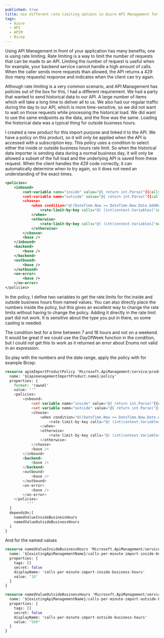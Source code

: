 ```yaml
---
published: true
title: Use different rate-limiting options in Azure API Management for business and non-business hours
tags:
  - Azure
  - API
  - APIM  
  - Bicep
---
```


Using API Management in front of your application has many benefits; one is using rate limiting. Rate limiting is a way to limit the number of requests that can be made to an API. Limiting the number of request is useful when for example, your backend service cannot handle a high amount of calls. When the caller sends more requests than allowed, the API returns a 429 (too many requests) response and indicates when the client can try again.

Although rate limiting is a very common scenario, and API Management has policies out of the box for this, I had a different requirement. We had a party that wanted to send historical data to our API. A large number of items which will take a long time to deliver all to us. We also had our regular traffic during the day to our API, which is more time-sensitive, so we did not want to wait on those requests while processing the historical load. We did want to use the same endpoints as the data, and the flow was the same. Loading the historical data was a typical thing for outside business hours.

I created a new product for this import purpose and linked it to the API. We have a policy on this product, so it will only be applied when the API is accessed with a subscription key. This policy uses a condition to select either the inside or outside business hours rate limit. So when the historical data importer is sending data during a normal business day, it will only be allowed a subset of the full load and the underlying API is saved from these request. When the client handles the 429 code correctly, it can automatically determine when to try again, so it does not need an understanding of the exact times.

```xml
<policies>
    <inbound>
        <set-variable name="inside" value="@{ return int.Parse("{{calls-per-minute-import-inside-business-hours}}"); }" />
        <set-variable name="outside" value="@{ return int.Parse("{{calls-per-minute-import-outside-business-hours}}"); }" />
        <choose>
            <when condition="@((DateTime.Now >= DateTime.Now.Date.AddHours(7) && DateTime.Now < DateTime.Now.Date.AddHours(18)) && !(DateTime.Now.ToString("dddd") == "Saturday" || DateTime.Now.ToString("dddd") == "Sunday") )">
                <rate-limit-by-key calls="@( (int)context.Variables["inside"])" renewal-period="60" counter-key="@(context.Subscription.Id)" />
            </when>
            <otherwise>
                <rate-limit-by-key calls="@( (int)context.Variables["outside"])" renewal-period="60" counter-key="@(context.Subscription.Id)" />
            </otherwise>
        </choose>
        <base />
    </inbound>
    <backend>
        <base />
    </backend>
    <outbound>
        <base />
    </outbound>
    <on-error>
        <base />
    </on-error>
</policies>
```

In the policy, I define two variables to get the rate limits for the inside and outside business hours from named values. You can also directly place the numbers inside the policy, but this gives an excellent way to change the rate limits without having to change the policy. Adding it directly in the rate limit part did not work. It is sensitive about the type you put in there, so some casting is needed.

The condition test for a time between 7 and 18 hours and not on a weekend. It would be great if we could use the DayOfWeek function in the condition, but I could not get this to work as it returned an error about Enums not valid in an expression.

So play with the numbers and the date range, apply the policy with for example Bicep:

```terraform
resource apimImportProductPolicy 'Microsoft.ApiManagement/service/products/policies@2020-06-01-preview' = {
  name: '${apimanagementImportProduct.name}/policy'
  properties: {
    format: 'rawxml'
    value: '''
    <policies>
        <inbound>
            <set-variable name="inside" value="@{ return int.Parse("{{calls-per-minute-import-inside-business-hours}}"); }" />
            <set-variable name="outside" value="@{ return int.Parse("{{calls-per-minute-import-outside-business-hours}}"); }" />
            <choose>
                <when condition="@((DateTime.Now >= DateTime.Now.Date.AddHours(7) && DateTime.Now < DateTime.Now.Date.AddHours(18)) && !(DateTime.Now.ToString("dddd") == "Saturday" || DateTime.Now.ToString("dddd") == "Sunday") )">
                    <rate-limit-by-key calls="@( (int)context.Variables["inside"])" renewal-period="60" counter-key="@(context.Subscription.Id)" />
                </when>
                <otherwise>
                    <rate-limit-by-key calls="@( (int)context.Variables["outside"])" renewal-period="60" counter-key="@(context.Subscription.Id)" />
                </otherwise>
            </choose>
            <base />
        </inbound>
        <backend>
            <base />
        </backend>
        <outbound>
            <base />
        </outbound>
        <on-error>
            <base />
        </on-error>
    </policies>
          '''
  }  
  dependsOn:[
    namedValueInsideBusinessHours
    namedValueOutsideBusinessHours
  ]
}
```

And for the named values

```terraform
resource namedValueInsideBusinessHours 'Microsoft.ApiManagement/service/namedValues@2020-06-01-preview' = {
  name: '${existingApiManagementName}/calls-per-minute-import-inside-business-hours'
  properties: {
    tags: []
    secret: false
    displayName: 'calls-per-minute-import-inside-business-hours'
    value: '10'
  }
}

resource namedValueOutsideBusinessHours 'Microsoft.ApiManagement/service/namedValues@2020-06-01-preview' = {
  name: '${existingApiManagementName}/calls-per-minute-import-outside-business-hours'
  properties: {
    tags: []
    secret: false
    displayName: 'calls-per-minute-import-outside-business-hours'
    value: '500'
  }
}
```

